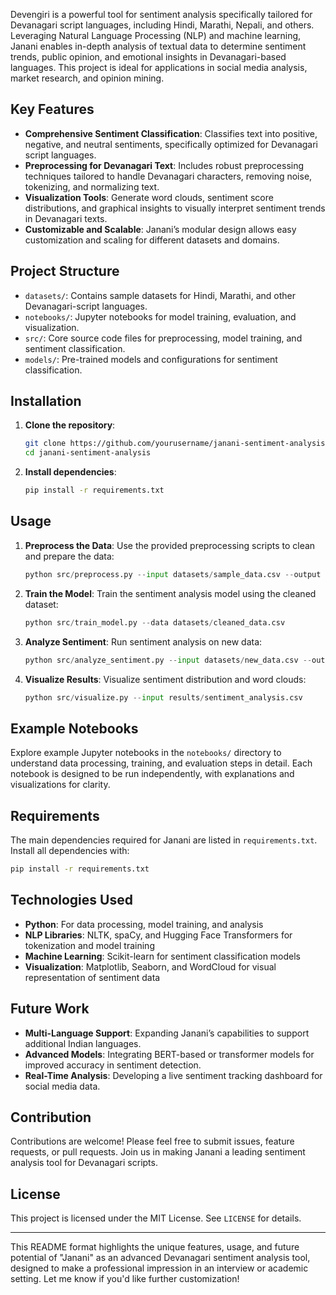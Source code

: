 
Devengiri  is a powerful tool for sentiment analysis specifically tailored for Devanagari script languages, including Hindi, Marathi, Nepali, and others. Leveraging Natural Language Processing (NLP) and machine learning, Janani enables in-depth analysis of textual data to determine sentiment trends, public opinion, and emotional insights in Devanagari-based languages. This project is ideal for applications in social media analysis, market research, and opinion mining.

## Key Features
- **Comprehensive Sentiment Classification**: Classifies text into positive, negative, and neutral sentiments, specifically optimized for Devanagari script languages.
- **Preprocessing for Devanagari Text**: Includes robust preprocessing techniques tailored to handle Devanagari characters, removing noise, tokenizing, and normalizing text.
- **Visualization Tools**: Generate word clouds, sentiment score distributions, and graphical insights to visually interpret sentiment trends in Devanagari texts.
- **Customizable and Scalable**: Janani’s modular design allows easy customization and scaling for different datasets and domains.

## Project Structure
- `datasets/`: Contains sample datasets for Hindi, Marathi, and other Devanagari-script languages.
- `notebooks/`: Jupyter notebooks for model training, evaluation, and visualization.
- `src/`: Core source code files for preprocessing, model training, and sentiment classification.
- `models/`: Pre-trained models and configurations for sentiment classification.

## Installation
1. **Clone the repository**:
   ```bash
   git clone https://github.com/yourusername/janani-sentiment-analysis.git
   cd janani-sentiment-analysis
   ```

2. **Install dependencies**:
   ```bash
   pip install -r requirements.txt
   ```

## Usage
1. **Preprocess the Data**:
   Use the provided preprocessing scripts to clean and prepare the data:
   ```python
   python src/preprocess.py --input datasets/sample_data.csv --output datasets/cleaned_data.csv
   ```

2. **Train the Model**:
   Train the sentiment analysis model using the cleaned dataset:
   ```python
   python src/train_model.py --data datasets/cleaned_data.csv
   ```

3. **Analyze Sentiment**:
   Run sentiment analysis on new data:
   ```python
   python src/analyze_sentiment.py --input datasets/new_data.csv --output results/sentiment_analysis.csv
   ```

4. **Visualize Results**:
   Visualize sentiment distribution and word clouds:
   ```python
   python src/visualize.py --input results/sentiment_analysis.csv
   ```

## Example Notebooks
Explore example Jupyter notebooks in the `notebooks/` directory to understand data processing, training, and evaluation steps in detail. Each notebook is designed to be run independently, with explanations and visualizations for clarity.

## Requirements
The main dependencies required for Janani are listed in `requirements.txt`. Install all dependencies with:
```bash
pip install -r requirements.txt
```

## Technologies Used
- **Python**: For data processing, model training, and analysis
- **NLP Libraries**: NLTK, spaCy, and Hugging Face Transformers for tokenization and model training
- **Machine Learning**: Scikit-learn for sentiment classification models
- **Visualization**: Matplotlib, Seaborn, and WordCloud for visual representation of sentiment data

## Future Work
- **Multi-Language Support**: Expanding Janani’s capabilities to support additional Indian languages.
- **Advanced Models**: Integrating BERT-based or transformer models for improved accuracy in sentiment detection.
- **Real-Time Analysis**: Developing a live sentiment tracking dashboard for social media data.

## Contribution
Contributions are welcome! Please feel free to submit issues, feature requests, or pull requests. Join us in making Janani a leading sentiment analysis tool for Devanagari scripts.

## License
This project is licensed under the MIT License. See `LICENSE` for details.

---

This README format highlights the unique features, usage, and future potential of "Janani" as an advanced Devanagari sentiment analysis tool, designed to make a professional impression in an interview or academic setting. Let me know if you'd like further customization!
